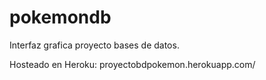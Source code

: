 # pokemondb
Interfaz grafica proyecto bases de datos.

Hosteado en Heroku: proyectobdpokemon.herokuapp.com/
